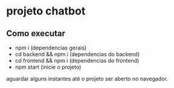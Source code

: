 # projeto chatbot

## Como executar

- npm i (dependencias gerais)
- cd backend && npm i (dependencias do backend)
- cd frontend && npm i (dependencias do frontend)
- npm start (inicie o projeto)

aguardar alguns instantes até o projeto ser aberto no navegador.
